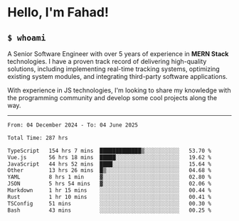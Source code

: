 <h1>Hello, I'm Fahad!</h1>

<h2><code>$ whoami</code></h2>

A Senior Software Engineer with over 5 years of experience in **MERN Stack** technologies. I have a proven track record of delivering high-quality solutions, including implementing real-time tracking systems, optimizing existing system modules, and integrating third-party software applications.

With experience in JS technologies, I'm looking to share my knowledge with the programming community and develop some cool projects along the way.

---

<!--START_SECTION:waka-->

```txt
From: 04 December 2024 - To: 04 June 2025

Total Time: 287 hrs

TypeScript   154 hrs 7 mins  █████████████▒░░░░░░░░░░░   53.70 %
Vue.js       56 hrs 18 mins  █████░░░░░░░░░░░░░░░░░░░░   19.62 %
JavaScript   44 hrs 52 mins  ████░░░░░░░░░░░░░░░░░░░░░   15.64 %
Other        13 hrs 26 mins  █▒░░░░░░░░░░░░░░░░░░░░░░░   04.68 %
YAML         8 hrs 1 min     ▓░░░░░░░░░░░░░░░░░░░░░░░░   02.80 %
JSON         5 hrs 54 mins   ▓░░░░░░░░░░░░░░░░░░░░░░░░   02.06 %
Markdown     1 hr 15 mins    ░░░░░░░░░░░░░░░░░░░░░░░░░   00.44 %
Rust         1 hr 10 mins    ░░░░░░░░░░░░░░░░░░░░░░░░░   00.41 %
TSConfig     51 mins         ░░░░░░░░░░░░░░░░░░░░░░░░░   00.30 %
Bash         43 mins         ░░░░░░░░░░░░░░░░░░░░░░░░░   00.25 %
```

<!--END_SECTION:waka-->

<!--
**heyFahad/heyFahad** is a ✨ _special_ ✨ repository because its `README.md` (this file) appears on your GitHub profile.

Here are some ideas to get you started:

- 🔭 I’m currently working on ...
- 🌱 I’m currently learning ...
- 👯 I’m looking to collaborate on ...
- 🤔 I’m looking for help with ...
- 💬 Ask me about ...
- 📫 How to reach me: ...
- 😄 Pronouns: ...
- ⚡ Fun fact: ...
-->
